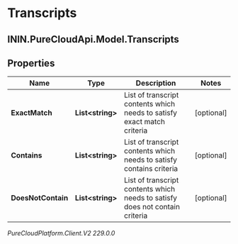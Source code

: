 # Transcripts

## ININ.PureCloudApi.Model.Transcripts

## Properties

|Name | Type | Description | Notes|
|------------ | ------------- | ------------- | -------------|
| **ExactMatch** | **List&lt;string&gt;** | List of transcript contents which needs to satisfy exact match criteria | [optional] |
| **Contains** | **List&lt;string&gt;** | List of transcript contents which needs to satisfy contains criteria | [optional] |
| **DoesNotContain** | **List&lt;string&gt;** | List of transcript contents which needs to satisfy does not contain criteria | [optional] |



_PureCloudPlatform.Client.V2 229.0.0_
